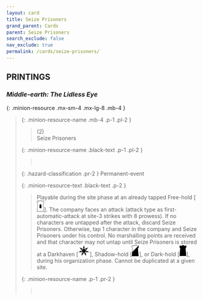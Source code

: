 ```yaml
---
layout: card
title: Seize Prisoners
grand_parent: Cards
parent: Seize Prisoners
search_exclude: false
nav_exclude: true
permalink: /cards/seize-prisoners/
---
```


## PRINTINGS


### _Middle-earth: The Lidless Eye_

{: .minion-resource .mx-sm-4 .mx-lg-8 .mb-4 }
> {: .minion-resource-name .mb-4 .p-1 .pl-2 }
> > <div class="hazard-mp">(2)</div>
> > <div class="card-name">Seize Prisoners</div>
>
> {: .minion-resource-name .black-text .p-1 .pl-2 }
> > &nbsp;
>
> {: .hazard-classification .pr-2 }
> Permanent-event
>
> {: .minion-resource-text .black-text .p-2 }
> > Playable during the site phase at an already tapped Free-hold \[![](/assets/images/free-hold.svg)]. The company faces an attack (attack type as first-automatic-attack at site-3 strikes with 8 prowess). If no characters are untapped after the attack, discard Seize Prisoners. Otherwise, tap 1 character in the company and Seize Prisoners under his control. No marshalling points are received and that character may not untap until Seize Prisoners is stored at a Darkhaven \[![](/assets/images/dark-haven.svg)], Shadow-hold \[![](/assets/images/shadow-hold.svg)], or Dark-hold \[![](/assets/images/dark-hold.svg)], during his organization phase. Cannot be duplicated at a given site. 
> 
> {: .minion-resource-name .p-1 .pr-2 }
> > <div class="card-shield"></div>
> > <div class="card-corruption-white">&nbsp;</div>
